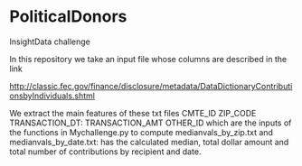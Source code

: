 # PoliticalDonors
InsightData challenge

In this repository we take an input file whose columns are described in the link

http://classic.fec.gov/finance/disclosure/metadata/DataDictionaryContributionsbyIndividuals.shtml

We extract the main features of these txt files
    CMTE_ID
    ZIP_CODE 
    TRANSACTION_DT:
    TRANSACTION_AMT
    OTHER_ID
which are the inputs of the functions in Mychallenge.py to compute medianvals_by_zip.txt and medianvals_by_date.txt: has the calculated median, total dollar amount and total number of contributions by recipient and date.

